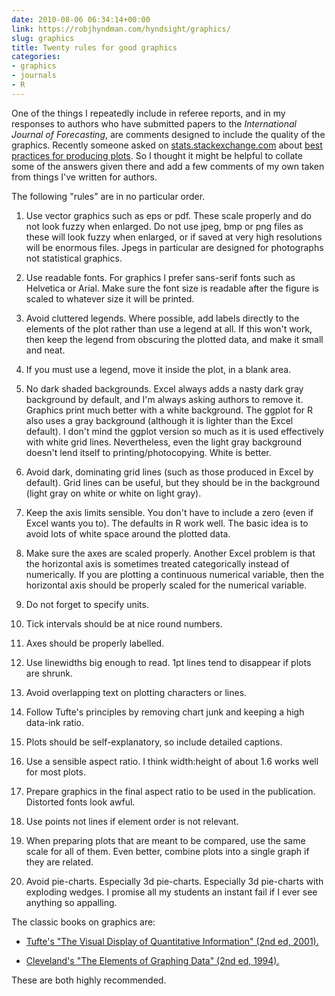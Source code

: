 ```yaml
---
date: 2010-08-06 06:34:14+00:00
link: https://robjhyndman.com/hyndsight/graphics/
slug: graphics
title: Twenty rules for good graphics
categories:
- graphics
- journals
- R
---
```


One of the things I repeatedly include in referee reports, and in my responses to authors who have submitted papers to the _International Journal of Forecasting_, are comments designed to include the quality of the graphics. Recently someone asked on [stats.stackexchange.com](http://stats.stackexchange.com) about [best practices for producing plots](http://stats.stackexchange.com/questions/396/). So I thought it might be helpful to collate some of the answers given there and add a few comments of my own taken from things I've written for authors.

The following "rules" are in no particular order.


  1. Use vector graphics such as eps or pdf. These scale properly and do not look fuzzy when enlarged. Do not use jpeg, bmp or png files as these will look fuzzy when enlarged, or if saved at very high resolutions will be enormous files. Jpegs in particular are designed for photographs not statistical graphics.

  2. Use readable fonts. For graphics I prefer sans-serif fonts such as Helvetica or Arial. Make sure the font size is readable after the figure is scaled to whatever size it will be printed.

  3. Avoid cluttered legends. Where possible, add labels directly to the elements of the plot rather than use a legend at all. If this won't work, then keep the legend from obscuring the plotted data, and make it small and neat.

  4. If you must use a legend, move it inside the plot, in a blank area.

  5. No dark shaded backgrounds. Excel always adds a nasty dark gray background by default, and I'm always asking authors to remove it. Graphics print much better with a white background. The ggplot for R also uses a gray background (although it is lighter than the Excel default). I don't mind the ggplot version so much as it is used effectively with white grid lines. Nevertheless, even the light gray background doesn't lend itself to printing/photocopying. White is better.

  6. Avoid dark, dominating grid lines (such as those produced in Excel by default). Grid lines can be useful, but they should be in the background (light gray on white or white on light gray).

  7. Keep the axis limits sensible. You don't have to include a zero (even if Excel wants you to). The defaults in R work well. The basic idea is to avoid lots of white space around the plotted data.

  8. Make sure the axes are scaled properly. Another Excel problem is that the horizontal axis is sometimes treated categorically instead of numerically. If you are plotting a continuous numerical variable, then the horizontal axis should be properly scaled for the numerical variable.

  9. Do not forget to specify units.

  10. Tick intervals should be at nice round numbers.

  11. Axes should be properly labelled.

  12. Use linewidths big enough to read. 1pt lines tend to disappear if plots are shrunk.

  13. Avoid overlapping text on plotting characters or lines.

  14. Follow Tufte's principles by removing chart junk and keeping a high data-ink ratio.

  15. Plots should be self-explanatory, so include detailed captions.

  16. Use a sensible aspect ratio. I think width:height of about 1.6 works well for most plots.

  17. Prepare graphics in the final aspect ratio to be used in the publication. Distorted fonts look awful.

  18. Use points not lines if element order is not relevant.

  19. When preparing plots that are meant to be compared, use the same scale for all of them. Even better, combine plots into a single graph if they are related.

  20. Avoid pie-charts. Especially 3d pie-charts. Especially 3d pie-charts with exploding wedges. I promise all my students an instant fail if I ever see anything so appalling.

The classic books on graphics are:

  * [Tufte's "The Visual Display of Quantitative Information" (2nd ed, 2001).](http://amzn.com/dp/0961392142/?tag=otexts-20)

  * [Cleveland's "The Elements of Graphing Data" (2nd ed, 1994).](http://amzn.com/dp/0963488414/?tag=otexts-20)

These are both highly recommended.
